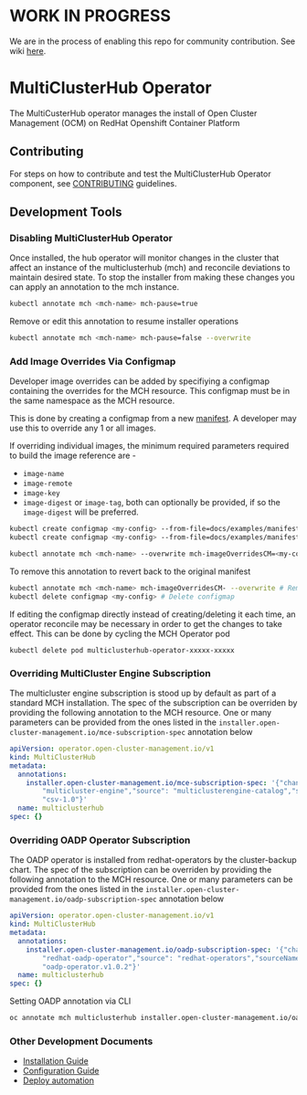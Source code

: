 [comment]: # ( Copyright Contributors to the Open Cluster Management project ) 

# WORK IN PROGRESS

We are in the process of enabling this repo for community contribution. See wiki [here](https://open-cluster-management.io/concepts/architecture/). 

# MultiClusterHub Operator

The MultiCusterHub operator manages the install of Open Cluster Management (OCM) on RedHat Openshift Container Platform 

## Contributing

For steps on how to contribute and test the MultiClusterHub Operator component, see [CONTRIBUTING](./CONTRIBUTING.md) guidelines.

## Development Tools
### Disabling MultiClusterHub Operator

Once installed, the hub operator will monitor changes in the cluster that affect an instance of the multiclusterhub (mch) and reconcile deviations to maintain desired state. To stop the installer from making these changes you can apply an annotation to the mch instance.
```bash
kubectl annotate mch <mch-name> mch-pause=true
```

Remove or edit this annotation to resume installer operations
```bash
kubectl annotate mch <mch-name> mch-pause=false --overwrite
```

### Add Image Overrides Via Configmap  

Developer image overrides can be added by specifiying a configmap containing the overrides for the MCH resource. This configmap must be in the same namespace as the MCH resource.

This is done by creating a configmap from a new [manifest](https://github.com/stolostron/pipeline/tree/2.6-integration/snapshots). A developer may use this to override any 1 or all images.


If overriding individual images, the minimum required parameters required to build the image reference are - 

- `image-name`
- `image-remote`
- `image-key`
- `image-digest` or `image-tag`, both can optionally be provided, if so the `image-digest` will be preferred.


```bash
kubectl create configmap <my-config> --from-file=docs/examples/manifest-oneimage.json # Override 1 image example
kubectl create configmap <my-config> --from-file=docs/examples/manifest-allimages.json # Overriding all images example

kubectl annotate mch <mch-name> --overwrite mch-imageOverridesCM=<my-config> # Provide the configmap as an override to the MCH
```

To remove this annotation to revert back to the original manifest
```bash
kubectl annotate mch <mch-name> mch-imageOverridesCM- --overwrite # Remove annotation
kubectl delete configmap <my-config> # Delete configmap
```

If editing the configmap directly instead of creating/deleting it each time, an operator reconcile may be necessary in order to get the changes to take effect. This can be done by cycling the MCH Operator pod

```
kubectl delete pod multiclusterhub-operator-xxxxx-xxxxx
```

### Overriding MultiCluster Engine Subscription

The multicluster engine subscription is stood up by default as part of a standard MCH installation. The spec of the subscription can be overriden by providing the following annotation to the MCH resource. One or many parameters can be provided from the ones listed in the `installer.open-cluster-management.io/mce-subscription-spec` annotation below

```yaml
apiVersion: operator.open-cluster-management.io/v1
kind: MultiClusterHub
metadata:
  annotations:
    installer.open-cluster-management.io/mce-subscription-spec: '{"channel": "stable-2.0","installPlanApproval": "Manual","name":
      	"multicluster-engine","source": "multiclusterengine-catalog","sourceNamespace": "catalogsourcenamespace","startingCSV":
      	"csv-1.0"}'
  name: multiclusterhub
spec: {}
```

### Overriding OADP Operator Subscription

The OADP operator is installed from redhat-operators by the cluster-backup chart. The spec of the subscription can be overriden by providing the following annotation to the MCH resource. One or many parameters can be provided from the ones listed in the `installer.open-cluster-management.io/oadp-subscription-spec` annotation below

```yaml
apiVersion: operator.open-cluster-management.io/v1
kind: MultiClusterHub
metadata:
  annotations:
    installer.open-cluster-management.io/oadp-subscription-spec: '{"channel": "stable-1.0","installPlanApproval": "Automatic","name":
      	"redhat-oadp-operator","source": "redhat-operators","sourceNamespace": "openshift-marketplace","startingCSV":
      	"oadp-operator.v1.0.2"}'
  name: multiclusterhub
spec: {}
```

Setting OADP annotation via CLI

```bash
oc annotate mch multiclusterhub installer.open-cluster-management.io/oadp-subscription-spec='{"channel":"stable-1.0","installPlanApproval":"Automatic","name":"redhat-oadp-operator","source":"redhat-operators","sourceNamespace":"openshift-marketplace","startingCSV": "oadp-operator.v1.0.2"}'
```

### Other Development Documents

- [Installation Guide](/docs/installation.md)
- [Configuration Guide](/docs/configuration.md)
- [Deploy automation](https://github.com/stolostron/deploy)
